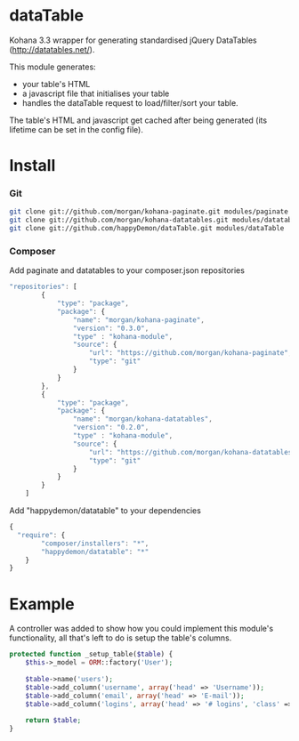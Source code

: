 dataTable
=========

Kohana 3.3 wrapper for generating standardised jQuery DataTables (http://datatables.net/).

This module generates:
 - your table's HTML
 - a javascript file that initialises your table
 - handles the dataTable request to load/filter/sort your table.

The table's HTML and javascript get cached after being generated (its lifetime can be set in the config file).

Install
=========

### Git
```bash
git clone git://github.com/morgan/kohana-paginate.git modules/paginate
git clone git://github.com/morgan/kohana-datatables.git modules/datatables
git clone git://github.com/happyDemon/dataTable.git modules/dataTable
```

### Composer
Add paginate and datatables to your composer.json repositories
```javascript
"repositories": [
        {
            "type": "package",
            "package": {
                "name": "morgan/kohana-paginate",
                "version": "0.3.0",
                "type" : "kohana-module",
                "source": {
                    "url": "https://github.com/morgan/kohana-paginate",
                    "type": "git"
                }
            }
        },
        {
            "type": "package",
            "package": {
                "name": "morgan/kohana-datatables",
                "version": "0.2.0",
                "type" : "kohana-module",
                "source": {
                    "url": "https://github.com/morgan/kohana-datatables",
                    "type": "git"
                }
            }
        }
    ]
```

Add "happydemon/datatable" to your dependencies
```javascript
{
  "require": {
		"composer/installers": "*",
		"happydemon/datatable": "*"
	}
}
```

Example
=========
A controller was added to show how you could implement this module's functionality, all that's left to do is setup the table's columns.

```php
protected function _setup_table($table) {
	$this->_model = ORM::factory('User');
    
	$table->name('users');
    $table->add_column('username', array('head' => 'Username'));
    $table->add_column('email', array('head' => 'E-mail'));
    $table->add_column('logins', array('head' => '# logins', 'class' => 'span1'));
    
    return $table;
}
```

